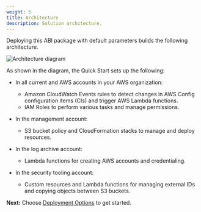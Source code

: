 ```yaml
---
weight: 5
title: Architecture
description: Solution architecture.
---
```


Deploying this ABI package with default parameters builds the following architecture.

![Architecture diagram](/images/architecture.png)

As shown in the diagram, the Quick Start sets up the following:

* In all current and AWS accounts in your AWS organization:
    * Amazon CloudWatch Events rules to detect changes in AWS Config configuration items (CIs) and trigger AWS Lambda functions.
    * IAM Roles to perform various tasks and manage permissions.

* In the management account:
    * S3 bucket policy and CloudFormation stacks to manage and deploy resources.

* In the log archive account:
    * Lambda functions for creating AWS accounts and credentialing.

* In the security tooling account:
    * Custom resources and Lambda functions for managing external IDs and copying objects between S3 buckets.

**Next:** Choose [Deployment Options](/deployment-options/index.html) to get started.
